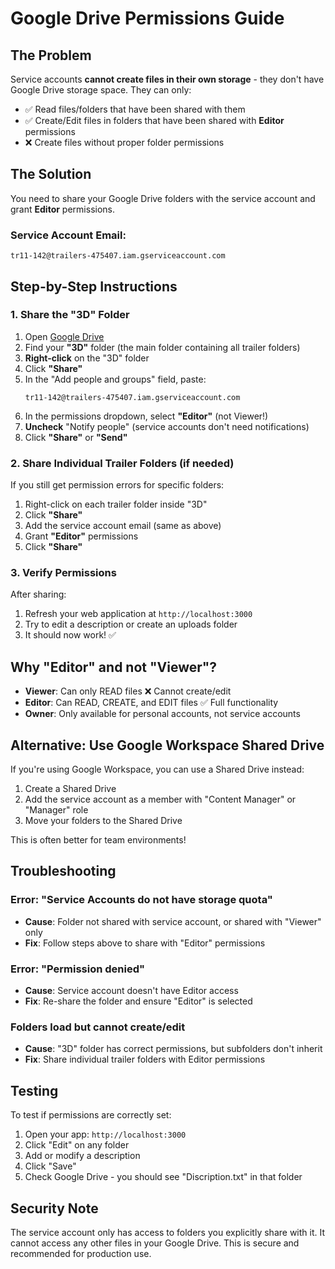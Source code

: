 # Google Drive Permissions Guide

## The Problem

Service accounts **cannot create files in their own storage** - they don't have Google Drive storage space. They can only:
- ✅ Read files/folders that have been shared with them
- ✅ Create/Edit files in folders that have been shared with **Editor** permissions
- ❌ Create files without proper folder permissions

## The Solution

You need to share your Google Drive folders with the service account and grant **Editor** permissions.

### Service Account Email:
```
tr11-142@trailers-475407.iam.gserviceaccount.com
```

## Step-by-Step Instructions

### 1. Share the "3D" Folder

1. Open [Google Drive](https://drive.google.com/)
2. Find your **"3D"** folder (the main folder containing all trailer folders)
3. **Right-click** on the "3D" folder
4. Click **"Share"**
5. In the "Add people and groups" field, paste:
   ```
   tr11-142@trailers-475407.iam.gserviceaccount.com
   ```
6. In the permissions dropdown, select **"Editor"** (not Viewer!)
7. **Uncheck** "Notify people" (service accounts don't need notifications)
8. Click **"Share"** or **"Send"**

### 2. Share Individual Trailer Folders (if needed)

If you still get permission errors for specific folders:

1. Right-click on each trailer folder inside "3D"
2. Click **"Share"**
3. Add the service account email (same as above)
4. Grant **"Editor"** permissions
5. Click **"Share"**

### 3. Verify Permissions

After sharing:
1. Refresh your web application at `http://localhost:3000`
2. Try to edit a description or create an uploads folder
3. It should now work! ✅

## Why "Editor" and not "Viewer"?

- **Viewer**: Can only READ files ❌ Cannot create/edit
- **Editor**: Can READ, CREATE, and EDIT files ✅ Full functionality
- **Owner**: Only available for personal accounts, not service accounts

## Alternative: Use Google Workspace Shared Drive

If you're using Google Workspace, you can use a Shared Drive instead:
1. Create a Shared Drive
2. Add the service account as a member with "Content Manager" or "Manager" role
3. Move your folders to the Shared Drive

This is often better for team environments!

## Troubleshooting

### Error: "Service Accounts do not have storage quota"
- **Cause**: Folder not shared with service account, or shared with "Viewer" only
- **Fix**: Follow steps above to share with "Editor" permissions

### Error: "Permission denied"
- **Cause**: Service account doesn't have Editor access
- **Fix**: Re-share the folder and ensure "Editor" is selected

### Folders load but cannot create/edit
- **Cause**: "3D" folder has correct permissions, but subfolders don't inherit
- **Fix**: Share individual trailer folders with Editor permissions

## Testing

To test if permissions are correctly set:

1. Open your app: `http://localhost:3000`
2. Click "Edit" on any folder
3. Add or modify a description
4. Click "Save"
5. Check Google Drive - you should see "Discription.txt" in that folder

## Security Note

The service account only has access to folders you explicitly share with it. It cannot access any other files in your Google Drive. This is secure and recommended for production use.

